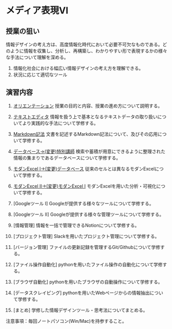 # メディア表現VI

## 授業の狙い

情報デザインの考え方は、高度情報化時代において必要不可欠なものである。どのように情報を収集し、分析し、再構築し、わかりやすい形で表現するかの様々な手法について理解を深める。

1. 情報化社会における幅広い情報デザインの考え方を理解できる。
2. 状況に応じて適切なツール

## 演習内容

1. [オリエンテーション](./mr6_01.md)
授業の目的と内容、授業の進め方について説明する。

2. [テキストエディタ](./mr6_02.md)
情報を扱う上で基本となるテキストデータの取り扱いについてより実践的な手法について学修する。

3. [Markdown記法](./mr6_03.md)
文書を記述するMarkdown記法について、及びその応用について学修する。

4. [データベース->(変更)特別講師](./mr6_04.md)
検索や蓄積が用意にできるように整理された情報の集まりであるデータベースについて学修する。

5. [モダンExcel I->(変更)データベース](./mr6_05.md)
従来のセルとは異なるモダンExcelについて学修する。

6. [モダンExcel II->(変更)モダンExcel I](./mr6_06.md)
モダンExcelを用いた分析・可視化について学修する。

7. [Googleツール I]
Googleが提供する様々なツールについて学修する。

8. [Googleツール II]
Googleが提供する様々な管理ツールについて学修する。

9. [情報管理]
情報を一括で管理できるNotionについて学修する。

10. [プロジェクト管理]
Slackを用いたプロジェクト管理について学修する。

11. [バージョン管理]
ファイルの更新記録を管理するGit/Githubについて学修する。

12. [ファイル操作自動化]
pythonを用いたファイル操作の自動化について学修する。

13. [ブラウザ自動化]
pythonを用いたブラウザの自動操作について学修する。

14. [データスクレイピング]
pythonを用いたWebページからの情報抽出について学修する。

15. [まとめ]
学修した情報デザインツール・思考法についてまとめる。

注意事項：毎回ノートパソコン(Win/Mac)を持参すること。
